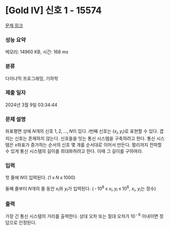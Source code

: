# [Gold IV] 신호 1 - 15574 

[문제 링크](https://www.acmicpc.net/problem/15574) 

### 성능 요약

메모리: 14960 KB, 시간: 168 ms

### 분류

다이나믹 프로그래밍, 기하학

### 제출 일자

2024년 3월 9일 03:34:44

### 문제 설명

<p>좌표평면 상에 <em>N</em>개의 신호 1, 2, ..., <em>N</em>이 있다. <em>i</em>번째 신호는 (<em>x</em><sub><em>i</em></sub>, <em>y</em><sub><em>i</em></sub>)로 표현할 수 있다. 겹치는 신호는 존재하지 않는다. 신호들을 잇는 통신 시스템을 구축하려고 한다. 통신 시스템은 <em>x</em>좌표가 증가하는 순서의 신호 몇 개를 순서대로 이어서 만든다. 멀리까지 전파할 수 있게 통신 시스템의 길이를 최대화하려고 한다. 이때 그 길이를 구하여라.</p>

### 입력 

 <p>첫 줄에 <em>N</em>이 입력된다. (1 ≤ <em>N</em> ≤ 1000)</p>

<p>둘째 줄부터 <em>N</em>개의 줄 동안 <em>x</em><sub><em>i</em></sub>와 <em>y</em><sub><em>i</em></sub>가 입력된다. ( - 10<sup>8</sup> ≤ <em>x</em><sub><em>i</em></sub>, <em>y</em><sub><em>i</em></sub> ≤ 10<sup>8</sup>, <em>x<sub>i</sub></em>, <em>y<sub>i</sub></em>는 정수)</p>

### 출력 

 <p>가장 긴 통신 시스템의 거리를 출력한다. 상대 오차 또는 절대 오차가 10<sup> - 6</sup> 이내이면 정답으로 인정된다.</p>

